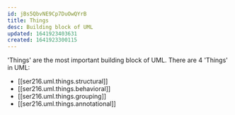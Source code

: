 ```yaml
---
id: jBs5QbvNE9Cp7DuOwQYrB
title: Things
desc: Building block of UML
updated: 1641923403631
created: 1641923300115
---
```


'Things' are the most important building block of UML. There are 4 'Things' in UML:
- [[ser216.uml.things.structural]]
- [[ser216.uml.things.behavioral]]
- [[ser216.uml.things.grouping]]
- [[ser216.uml.things.annotational]]
